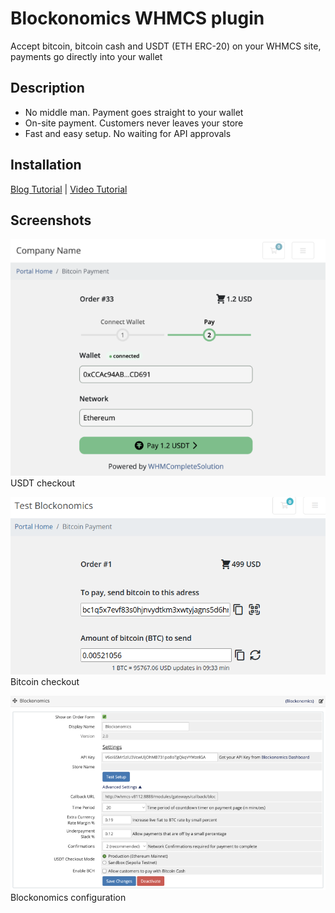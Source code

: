 # Blockonomics WHMCS plugin #
Accept bitcoin, bitcoin cash and USDT (ETH ERC-20) on your WHMCS site, payments go directly into your wallet

## Description ##
- No middle man. Payment goes straight to your wallet
- On-site payment. Customers never leaves your store
- Fast and easy setup. No waiting for API approvals

## Installation ##
[Blog Tutorial](https://help.blockonomics.co/support/solutions/articles/33000293359-whmcs-blockonomics-setup-guide) | [Video Tutorial](https://www.youtube.com/watch?v=5ckRa-S9QVo)

## Screenshots ##

![](screenshots/screenshot-2.png)<br>
USDT checkout

![](screenshots/screenshot-3.png)<br>
Bitcoin checkout

![](screenshots/screenshot-4.png)<br>
Blockonomics configuration

